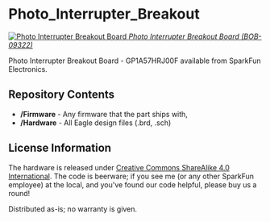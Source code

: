 Photo_Interrupter_Breakout
==========================

[![Photo Interrupter Breakout Board](https://cdn.sparkfun.com//assets/parts/2/8/6/9/09322-01.jpg)
*Photo Interrupter Breakout Board (BOB-09322)*](https://www.sparkfun.com/products/9322)

Photo Interrupter Breakout Board - GP1A57HRJ00F available from SparkFun Electronics. 


Repository Contents
-------------------
* **/Firmware** - Any firmware that the part ships with, 
* **/Hardware** - All Eagle design files (.brd, .sch)


License Information
-------------------
The hardware is released under [Creative Commons ShareAlike 4.0 International](https://creativecommons.org/licenses/by-sa/4.0/).
The code is beerware; if you see me (or any other SparkFun employee) at the local, and you've found our code helpful, please buy us a round!

Distributed as-is; no warranty is given.
